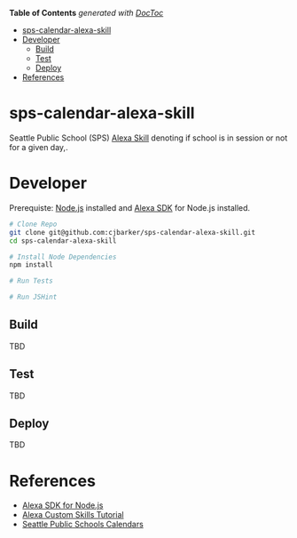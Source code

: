 <!-- START doctoc generated TOC please keep comment here to allow auto update -->
<!-- DON'T EDIT THIS SECTION, INSTEAD RE-RUN doctoc TO UPDATE -->
**Table of Contents**  *generated with [DocToc](https://github.com/thlorenz/doctoc)*

- [sps-calendar-alexa-skill](#sps-calendar-alexa-skill)
- [Developer](#developer)
  - [Build](#build)
  - [Test](#test)
  - [Deploy](#deploy)
- [References](#references)

<!-- END doctoc generated TOC please keep comment here to allow auto update -->

# sps-calendar-alexa-skill
Seattle Public School (SPS) [Alexa Skill](https://developer.amazon.com/alexa-skills-kit) denoting if school is in session or not for a given day,.

# Developer
Prerequiste: [Node.js](https://nodejs.org/en/download/) installed and [Alexa SDK](https://github.com/alexa/alexa-skills-kit-sdk-for-nodejs) for Node.js installed.

```sh
# Clone Repo
git clone git@github.com:cjbarker/sps-calendar-alexa-skill.git
cd sps-calendar-alexa-skill

# Install Node Dependencies
npm install 

# Run Tests

# Run JSHint
```
## Build 
TBD

## Test
TBD

## Deploy
TBD

# References
* [Alexa SDK for Node.js](https://github.com/alexa/alexa-skills-kit-sdk-for-nodejs)
* [Alexa Custom Skills Tutorial](https://developer.amazon.com/public/solutions/alexa/alexa-skills-kit/overviews/steps-to-build-a-custom-skill)
* [Seattle Public Schools Calendars](https://www.seattleschools.org/district/calendars)
